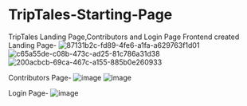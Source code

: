 # TripTales-Starting-Page
TripTales Landing Page,Contributors and Login Page Frontend created 
Landing Page-
![87131b2c-fd89-4fe6-a1fa-a629763f1d01](https://github.com/KamalpreetSingh178/TripTales_BetterDesigned_LandingPage/assets/147826488/938871cb-69a1-4960-9328-d9f39fde92ab)
![c65a55de-c08b-473c-ad25-81c786a31d38](https://github.com/KamalpreetSingh178/TripTales_BetterDesigned_LandingPage/assets/147826488/0994d42c-e5da-413b-aa22-8791d0113730)
![200acbcb-69ca-467c-a155-885b0e260933](https://github.com/KamalpreetSingh178/TripTales_BetterDesigned_LandingPage/assets/147826488/82f1dc70-3c62-4e8e-8157-0b0d201395e2)

Contributors Page-
![image](https://github.com/KamalpreetSingh178/TripTales-Starting-Page/assets/147826488/37ee8c79-c00f-491b-bb2e-b5cedb78d419)
![image](https://github.com/KamalpreetSingh178/TripTales-Starting-Page/assets/147826488/258db7d2-abbd-4139-9f2c-3ad9599dce01)

Login Page-
![image](https://github.com/KamalpreetSingh178/TripTales-Starting-Page/assets/147826488/5121f3e9-c916-4a43-bb46-3c29b876624f)
